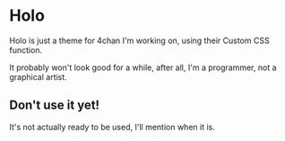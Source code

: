 Holo
===
Holo is just a theme for 4chan I'm working on, using their Custom CSS function.

It probably won't look good for a while, after all, I'm a programmer, not a graphical artist.

## Don't use it yet!
It's not actually ready to be used, I'll mention when it is.